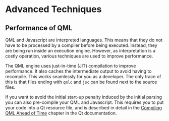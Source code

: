 # Advanced Techniques

## Performance of QML

QML and Javascript are interpreted languages. This means that they do not have to be processed by a compiler before being executed. Instead, they are being run inside an execution engine. However, as interpretation is a costly operation, various techniques are used to improve performance.

The QML engine uses just-in-time (JIT) compilation to improve performance. It also caches the intermediate output to avoid having to recompile. This works seamlessly for you as a developer. The only trace of this is that files ending with `qmlc` and `jsc` can be found next to the source files.

If you want to avoid the initial start-up penalty induced by the initial parsing you can also pre-compile your QML and Javascript. This requires you to put your code into a Qt resource file, and is described in detail in the [Compiling QML Ahead of Time](https://doc.qt.io/qt-6/qtquick-deployment.html#ahead-of-time-compilation) chapter in the Qt documentation.
